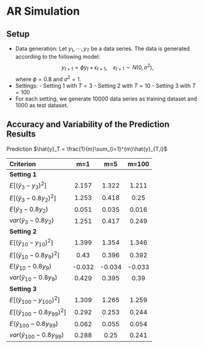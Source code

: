 # AR Simulation
## Setup

- Data generation: Let ${y_1,\cdots,y_T}$ be a data series. The data is generated according to the following model: $$y_{t+1} = \phi y_t + \epsilon_{t+1}, \quad \epsilon_{t+1} \sim N(0, \sigma^2),$$ where $\phi = 0.8$ and $\sigma^2 = 1$.
- Settings: 
	  - Setting 1 with $T=3$
	  - Setting 2 with $T=10$
	  - Setting 3 with $T=100$
- For each setting, we generate $10000$ data series as training dataset and $1000$ as test dataset. 


## Accuracy and Variability of the Prediction Results

Prediction $\hat{y}_T = \frac{1}{m}\sum_{i=1}^{m}\hat{y}_{T,i}$

| Criterion                          |  m=1   |  m=5   | m=100  |
| :--------------------------------- | :----: | :----: | :----: |
| **Setting 1**                      |        |        |        |
| $E[(\hat{y}_3 - y_3)^2]$           | 2.157  | 1.322  | 1.211  |
| $E[(\hat{y}_3 - 0.8y_2)^2]$        | 1.253  | 0.418  |  0.25  |
| $E(\hat{y}_3 - 0.8y_2)$            | 0.051  | 0.035  | 0.016  |
| $var(\hat{y}_3 - 0.8y_2)$          | 1.251  | 0.417  | 0.249  |
| **Setting 2**                      |        |        |        |
| $E[(\hat{y}_{10} - y_{10})^2]$     | 1.399  | 1.354  | 1.346  |
| $E[(\hat{y}_{10} - 0.8y_9)^2]$     |  0.43  | 0.396  | 0.392  |
| $E(\hat{y}_{10} - 0.8y_9)$         | -0.032 | -0.034 | -0.033 |
| $var(\hat{y}_{10} - 0.8y_9)$       | 0.429  | 0.395  |  0.39  |
| **Setting 3**                      |        |        |        |
| $E[(\hat{y}_{100} - y_{100})^2]$   | 1.309  | 1.265  | 1.259  |
| $E[(\hat{y}_{100} - 0.8y_{99})^2]$ | 0.292  | 0.253  | 0.244  |
| $E(\hat{y}_{100} - 0.8y_{99})$     | 0.062  | 0.055  | 0.054  |
| $var(\hat{y}_{100} - 0.8y_{99})$   | 0.288  |  0.25  | 0.241  |

